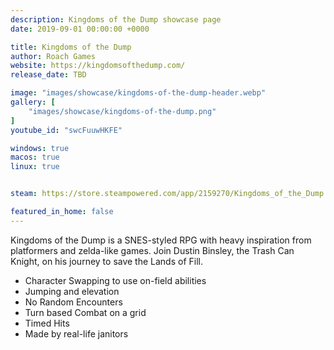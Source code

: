 ```yaml
---
description: Kingdoms of the Dump showcase page
date: 2019-09-01 00:00:00 +0000

title: Kingdoms of the Dump
author: Roach Games
website: https://kingdomsofthedump.com/
release_date: TBD

image: "images/showcase/kingdoms-of-the-dump-header.webp"
gallery: [
	"images/showcase/kingdoms-of-the-dump.png"
]
youtube_id: "swcFuuwHKFE"

windows: true
macos: true
linux: true


steam: https://store.steampowered.com/app/2159270/Kingdoms_of_the_Dump

featured_in_home: false
---
```


<p>
  Kingdoms of the Dump is a SNES-styled RPG with heavy inspiration from
  platformers and zelda-like games. Join Dustin Binsley, the Trash Can Knight,
  on his journey to save the Lands of Fill.
</p>
<ul>
  <li>Character Swapping to use on-field abilities</li>
  <li>Jumping and elevation</li>
  <li>No Random Encounters</li>
  <li>Turn based Combat on a grid</li>
  <li>Timed Hits</li>
  <li>Made by real-life janitors</li>
</ul>
